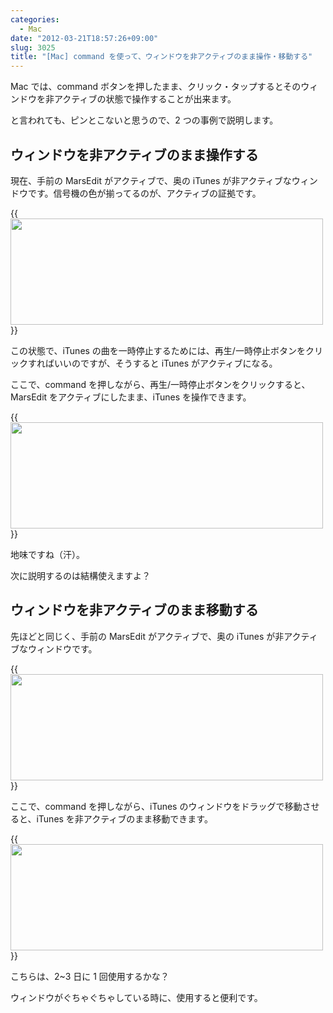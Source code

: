 ```yaml
---
categories:
  - Mac
date: "2012-03-21T18:57:26+09:00"
slug: 3025
title: "[Mac] command を使って、ウィンドウを非アクティブのまま操作・移動する"
---
```


Mac では、command ボタンを押したまま、クリック・タップするとそのウィンドウを非アクティブの状態で操作することが出来ます。

と言われても、ピンとこないと思うので、2 つの事例で説明します。

## ウィンドウを非アクティブのまま操作する

現在、手前の MarsEdit がアクティブで、奥の iTunes が非アクティブなウィンドウです。信号機の色が揃ってるのが、アクティブの証拠です。

{{<img alt="" src="/images/2012/03/3025_1.png" width="500" height="170">}}

この状態で、iTunes の曲を一時停止するためには、再生/一時停止ボタンをクリックすればいいのですが、そうすると iTunes がアクティブになる。

ここで、command を押しながら、再生/一時停止ボタンをクリックすると、MarsEdit をアクティブにしたまま、iTunes を操作できます。

{{<img alt="" src="/images/2012/03/3025_2.png" width="500" height="170">}}

地味ですね（汗）。

次に説明するのは結構使えますよ？

## ウィンドウを非アクティブのまま移動する

先ほどと同じく、手前の MarsEdit がアクティブで、奥の iTunes が非アクティブなウィンドウです。

{{<img alt="" src="/images/2012/03/3025_1.png" width="500" height="170">}}

ここで、command を押しながら、iTunes のウィンドウをドラッグで移動させると、iTunes を非アクティブのまま移動できます。

{{<img alt="" src="/images/2012/03/3025_4.png" width="500" height="170">}}

こちらは、2~3 日に 1 回使用するかな？

ウィンドウがぐちゃぐちゃしている時に、使用すると便利です。
